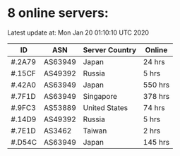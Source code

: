 # 8 online servers:

Latest update at: Mon Jan 20 01:10:10 UTC 2020

| ID | ASN | Server Country | Online |
| -- | --- | -------------- | ------ |
| #.2A79 | AS63949 | Japan | 24 hrs |
| #.15CF | AS49392 | Russia | 5 hrs |
| #.42A0 | AS63949 | Japan | 550 hrs |
| #.7F1D | AS63949 | Singapore | 378 hrs |
| #.9FC3 | AS53889 | United States | 74 hrs |
| #.14D9 | AS49392 | Russia | 5 hrs |
| #.7E1D | AS3462 | Taiwan | 2 hrs |
| #.D54C | AS63949 | Japan | 145 hrs |

